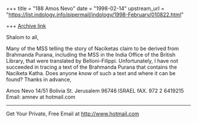 +++
title = "188 Amos Nevo"
date = "1998-02-14"
upstream_url = "https://list.indology.info/pipermail/indology/1998-February/010822.html"

+++
[Archive link](https://list.indology.info/pipermail/indology/1998-February/010822.html)

Shalom to all,

Many of the MSS telling the story of Naciketas claim to be derived from
Brahmanda Purana, including the MSS in the India Office of the British
Library, that were translated by Belloni-Filippi.
Unfortunately, I have not succeeded in tracing a text of the Brahmanda
Purana that contains the Naciketa Katha.
Does anyone know of such a text and where it can be found?
Thanks in advance,

Amos Nevo
14/51 Bolivia St. Jerusalem
96746
ISRAEL
fAX. 972 2 6419215
Email: amnev at hotmail.com

______________________________________________________
Get Your Private, Free Email at http://www.hotmail.com



